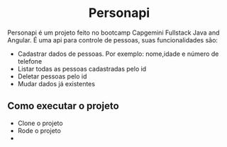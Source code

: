 <h1 align="center">Personapi</h1>
<p>Personapi é um projeto feito no bootcamp Capgemini Fullstack Java and Angular. É uma api para controle de pessoas, suas funcionalidades são:</p>
<ul>
  <li>Cadastrar dados de pessoas. Por exemplo: nome,idade e número de telefone</li>
  <li>Listar todas as pessoas cadastradas pelo id</li>
  <li>Deletar pessoas pelo id</li>
  <li>Mudar dados já existentes</li>
</ul>

<h2>Como executar o projeto</h2>

<ul>
  <li>Clone o projeto</li>
  <li>Rode o projeto</li>
  <li></li>
</ul>
